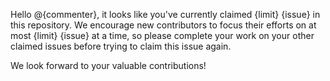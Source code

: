 Hello @{commenter}, it looks like you've currently claimed {limit} {issue} in this repository. We encourage new contributors to focus their efforts on at most {limit} {issue} at a time, so please complete your work on your other claimed issues before trying to claim this issue again.

We look forward to your valuable contributions!
